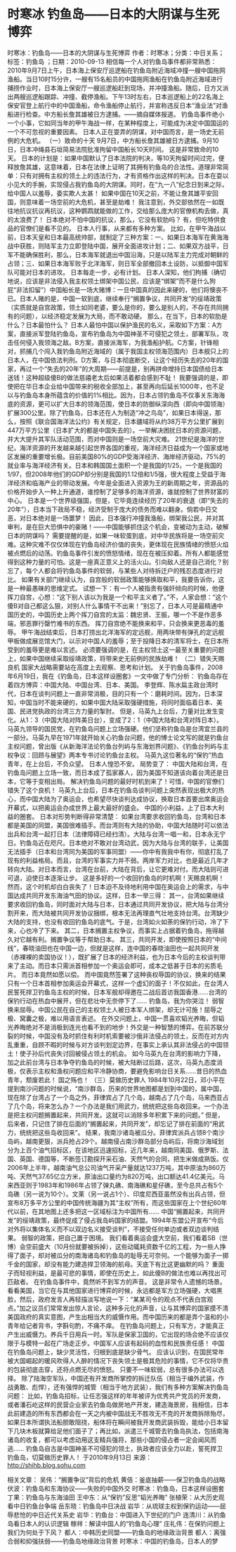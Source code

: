 # 时寒冰  钓鱼岛——日本的大阴谋与生死博弈

时寒冰：钓鱼岛——日本的大阴谋与生死博弈
作者：时寒冰；分类：中日关系；标签：钓鱼岛 ；日期：2010-09-13
相信每一个人对钓鱼岛事件都非常熟悉：2010年9月7日上午，日本海上保安厅巡逻船在钓鱼岛附近海域冲撞一艘中国拖网渔船。当日10时15分许，一艘有15名船员的中国拖网渔船在钓鱼岛附近海域进行捕捞作业时，日本海上保安厅一艘巡逻船赶到现场，并冲撞渔船。随后，日方又派出两艘巡逻船跟踪、冲撞、截停渔船。下午13时左右，日本巡逻船上的22名海上保安官登上航行中的中国渔船，命令渔船停止航行，并宣称违反日本“渔业法”对渔船进行检查。中方船长詹其雄被日方逮捕。——摘自媒体报道。
钓鱼岛事件绝小一个小事，它如同当年的甲午海战一样，在某种程度上，可能成为决定中国国运的一个不可忽视的重要因素。
日本人正在耍弄的阴谋，对中国而言，是一场史无前例的大危机。
（一）致命的十天
9月7日，中方船长詹其雄被日方逮捕。9月10日，日本冲绳县石垣简易法院批准拘留中国船长10天时间。
这是非常致命的10天。
日本的计划是：如果中国默认了日本法院的判决，等10天拘留时间过完，便释放詹其雄，这意味着，日本在法律上证明了其拥有钓鱼岛的合法性。道理非常简单：只有对拥有主权的领土上的违法行为，才有资格作出这样的判决。日本在耍以小见大的手腕，实现侵占我钓鱼岛的大阴谋。同时，在“九一八”纪念日到来之际，给中国人以羞辱，委实欺人太甚！
如果中国在10天之前，不能让詹其雄平安回国，则意味着一场空前的大危机，甚至是劫难！
我注意到，外交部依然在一如既往地抗议抗议再抗议，这种鹦鹉就能做的工作，交给那么庞大的官僚机构去做，真的太浪费了！
日本绝对不怕中国的抗议，那么，它没有软肋吗？
有，但吃特供食品的官僚们是看不见的。
日本人行事，从来都有多种方案。
比如，在甲午海战以前，日本天皇和日本最高统帅部，就制定了三种方案：一、如果日本海军在黄海海战中获胜，则陆军主力立即登陆中国，展开全面进攻计划；二、如果双方战平，日军不能确保胜利，那么，日本海军就退出中国沿海，只是以陆军主力完成对朝鲜的占领；三、如果日本海军败于北洋海军，则日军全部撤回本土设防，以抵御中国军队可能对日本的进攻。
日本每走一步，必有计划。
日本人深知，他们拘捕（确切地说，应该是非法侵入我主权领土绑架中国公民，应该是“绑架”而不是什么狗屁“非法扣留”）中国船长是一场大赌博：一旦中国真的因此来硬的，他们将懊丧不已。日本人赌的是，中国一软到底，继续奉行“搁置争议，共同开发”的绥靖政策（实质就是自宫政策，领土如同老婆，要么是你的，要么是别人的，不存在共同拥有的问题），以经济稳定发展为大局，而不敢动硬。
那么，在当下，日本的软肋是什么？日本最怕什么？
日本人最怕中国以保护渔民的名义，采取如下方案：A方案，直接派军登陆钓鱼岛，宣布钓鱼岛为中国神圣不可侵犯之领土，部署军队，攻击任何侵入我领海之敌。B方案，直接派海军，为我渔船护航。C方案，针锋相对，抓捕几个闯入我钓鱼岛附近海域的（属于我国主权领海范围内）日本舰只上的日本人，在中国依法判刑。D方案，与日本彻底断交，让这个经历失去的20年的国家，再过一个“失去的20年”的大周期——前提是，别再拼命增持日本国债给日本送钱！这种超级傻B的做法慈禧老太后如果活着都会感到不耻！
我要强调的是，即使把在华日本企业给中国带来的税收全部加上，甚至再向后延长1000年，也不足以与钓鱼岛本身所蕴含的价值的1%相比。因为，日本占领钓鱼岛不仅事关东海海底的资源，更可以扩大日本的领海范围，使日本的防御纵深向西（即向中国领海）扩展300公里。除了钓鱼岛，日本还在人为制造“冲之鸟岛”，如果日本得逞，那么，按照《联合国海洋法公约》有关规定，日本疆域将从约38万平方公里扩展到447万平方公里（日本扩大的都是中国失去的）。一举解决困扰日本的资源问题，并大大提升其军队活动范围，而对中国则是一场空前大灾难。
21世纪是海洋的世纪，海洋资源的开发越来越引起世界各国的重视，海洋经济日益成为一个国家或地区发展的重要增长极。目前美国80%的GDP受海洋经济、海岸经济驱动，75%的就业率与海洋经济有关。日本和韩国国土面积一个是我国的1/25，一个是我国的1/97，但2008年他们的GDP却分别是我国的1.12倍和1/5强，很大程度上受益于海洋经济和临海产业的带动发展。今年是全面进入资源为王的新周期之年，资源品的价格开始步入一种上升通道，谁控制了足够多的海洋资源，谁就控制了世界财富的中心。
日本是一个世界级强国，但是，它毕竟连续经历了20年的衰退（即“失去的20年”），日本当下政局不稳，经济受制于庞大的债务而难以翻身。倘若中日交恶，对日本绝对是一场噩梦！
因此，日本强行冲撞我渔船，绑架我公民，并对其审判，是在巨大恐惧中的豪赌！——中国能够抓住这个机会，变被动为主动，破解日本的阴谋吗？
需要提醒的是，如果一味软蛋到底，对中华民族将是一场空前灾难。这种灾难不仅仅体现在钓鱼岛经济价值的丧失，更体现在民族情绪的愤怒火焰被点燃后的动荡。钓鱼岛事件引发的愤怒情绪，现在在被压抑着。所有人都能感觉得到这种力量的可怕。这是一座真正意义上的活火山。引向敌人还是自己消化？别忘了，每个人都会将钓鱼岛事件的软弱，与某些人对待拆迁户的残忍态度进行对比。
如果有关部门继续认为，自宫般的软弱政策能够换取和平，我要告诉你，这是一种最愚昧的思维定式。
试想一下：有一个人被指责有强奸倾向的时候，他便挥刀自宫，心想：“这下别人该以为我是一个和平主义者了。”不，人家会想：“这个傻B对自己都这么狠，对别人什么事情干不出来！”别忘了，日本人可是最精通中国历史的，中国历史上两个挥刀自宫的太监：魏忠贤、王振，哪一个不是作恶多端，邪恶罪行罄竹难书的东西。
挥刀自宫绝不能换来和平，只会换来更恶毒的羞辱。
甲午海战结束后，日本打捞出北洋海军的定远舰，用两块带有弹孔的定远舰甲板做成展览馆大门，以示对中国人的羞辱；至于投降日本的清军将士，在日本所受到的羞辱更是难以言述。
必须要强调的是，在主权领土这一最至关重要的问题上，如果中国继续采取绥靖政策，将带来史无前例的民族劫难！
（二）错失天赐良机
国家大战略需要站在高度上去观察、思考和计划。
关于钓鱼岛事件，2008年6月19日，我在《钓鱼岛，日本这样设圈套》一文中做了专门分析： 钓鱼岛存在着四方博弈：中国大陆、中国台湾、日本、美国。
李登辉、陈水扁主政台湾时代，日本在谈判问题上一直非常消极，目的只有一个：磨耗时间。因为，日本深知，中国当时不能来硬的，如果中国大陆采取强硬措施，将同时面临着日本、美国、民进党执政的台湾三方力量的掣肘。
但是，马英九上台后，力量对比发生变化。从1：3（中国大陆对阵美日台），变成了2：1（中国大陆和台湾对阵日本）。
马英九领导的国民党，在钓鱼岛问题上立场强硬。他们坚称钓鱼岛是台湾宜兰县的一部分。马英九早在1971年就开始关心钓鱼台问题，他的博士论文写的就是钓鱼台主权问题，曾出版《从新海洋法论钓鱼台列屿与东海划界问题》、《钓鱼台列屿与主权争议：回顾与展望》两本专书讨论钓鱼台主权。
马英九这位著名的“保钓”热血青年，在上台后，不负众望。
日本人惶恐不安。
局势变了：
中国大陆和台湾，在钓鱼岛问题上立场一致，而日本成了孤家寡人，因为美国不知道该向着台湾还是日本，它等于变相出局。
解决钓鱼岛问题的最好时机到来了！可惜，中国的官僚们错失了这个良机！
马英九上台后，日本在钓鱼岛谈判问题上突然表现出极大的热心，而中国大陆为了奥运会，也希望尽快谈判达成协议，换取日本首要出席奥运会开幕式，以把奥运会办成世界上最大最好的盛会。
中国的小利益，上了日本大利益的圈套。
日本对形势判断得非常清楚：
如果台湾要求收回钓鱼岛，台湾和日本都是美国的同盟，美国很难插手。而台湾则有大陆的协助，中国大陆随时可以依法出兵和台湾一起打日本（法律障碍已经扫清）。大陆与台湾一唱一和，日本永无宁日。钓鱼岛近在咫尺。日本绝对不敢对台湾动武，因为大陆与台湾的联手，让美国无法插手（日本和台湾同为美国的军事同盟）——你中有我我中有你，彻底打乱了现有的利益格局。而且，台湾的军事实力并不弱。两岸军力对比，也是最近几年才转向大陆。对日本而言，台湾在台前，大陆在背后，让它更难对付。而大陆则可进可退，迫使日本逐渐让步。
这是多好的一个收回钓鱼岛的时机啊！天赐良机啊！
然而，这个时机却白白丧失了！日本迫不及待地利用中国在奥运会上的需求，与中国达成共同开发东海油气田的协议。这样，日本一举三得：
其一，台湾如果继续要求收回钓鱼岛，同时面对大陆与日本，日本通过共同开发协议，把大陆与台湾分割开来，而大陆被共同开发协议捆绑，根本无法再理直气壮地支持台湾。台湾缺少大陆的支持，也没有收回钓鱼岛的底气。于是，台湾如火如荼的保钓行动，冷了下来，心也冷了下来。
其二，日本搁置主权争议，而事实上占据着钓鱼岛，拖得越久对它越有利。搁置争议等于帮助日本。
其三，共同开发，即使按照日本的“中间线”，春晓油田也在中国一边，但就是这样，连中国的春晓油田也一起共同开发（赤裸裸的卖国协议！），既扩展了日本的经济利益，也为日本今后的主权谈判带来了主动。而日本只需派首相参加一个奥运会即可，成本之低甚于日本的劣质毛片。
而日本竟然如愿以偿。
而中国竟然签署了这种丧权辱国的协议，换来的结果只有一个日本首相参加奥运会开幕式，这样一个虚幻的面子！不仅如此，在台湾人民誓死捍卫钓鱼岛主权的时候，日本军舰却得邀在二战后首访我国香港……台湾的保钓行动在热血中展开，但在悲壮中无奈停下了……
钓鱼岛，我为你哭泣！
弱智换来屈辱。中国公民在自己的主权领土人被日本军人绑架，却无计可施！屈辱之极、窝囊之极，难以用语言表述。
在外交问题上，中国一贯喜欢韬光养晦，但韬光养晦绝对不是消极到连光也看不到的地步！外交是一种智慧的博弈。在前苏联分裂的时候，中国没有及时抓住有利时机索要被沙俄非法侵占的领土，反而在对方内乱重重，自顾不暇的时候与对方谈判划定边界，在事实上承认其非法侵占的中国领土！使子孙后代丧失讨回被侵占领土的机会。
如今马英九在台湾的影响力下降，加之此前台湾与日本争夺钓鱼岛的时候，被大陆断过后路，这次，马英九态度消极，仅表示主权和渔权问题应和平冷静协商，要避免影响台日关系……昔日的热血青年，颓废若此！
国之殇也！
（三）莫做历史罪人
1984年10月22日，邓小平在提到南沙问题的时候说，“南沙群岛，历来的世界地图都是划到中国的，属中国，现在除了台湾占了一个岛之外，菲律宾占了几个岛，越南占了几个岛，马来西亚占了几个岛，将来怎么办？一个办法是我们用武力，统统把这些岛收回来。一个办法是把主权问题搁置起来，共同开发。这就可以消除多年积累下来的问题。”
但是，后来者，只记住了排在后面的“搁置起来，共同开发”，却忘记了排在前面的“用武力，统统把这些岛收回来”。
结果，我南沙诸岛被瓜分。菲律宾派兵占领8个南沙岛屿，越南更狠，派兵抢占29个。越南侵占南沙群岛部分岛屿后，将南沙海域划分为上百个油气招标区，在该地区迅速招标，近几年来，越南同美国、俄罗斯、法国、英国、德国等，不断签订勘探开采石油、天然气的合同，把生米做成熟饭。仅2006年上半年，越南油气总公司油气开采产量就达1237万吨，其中原油为860万吨、天然气37.65亿立方米，原油出口量约为820万吨，出口额达41.4亿美元。马来西亚则于1983年和1986年占领了弹丸礁、南海礁和星仔礁，至今总共占有5个岛礁（另一说为10个）。文莱（另一说占1个）、印度尼西亚虽然没有出兵占领，但宣布8万多平方公里的中国传统海疆为其“主权”所有，而这些国家在上个世纪60年代以前，在其地图上还多把这一区域标注为中国所有……
中国“搁置起来，共同开发”的绥靖政策，最终促成了侵占我岛屿国家的结盟。1994年东盟公开宣布“今后对外将以集体名义而不以双边名义接受谈判”，不接受任何单边或者双边谈判结果。
弱智的政策，把自己置于困境。
我们看着奥运会盛大空前，我们看着SB（世博）会空前盛大（10月份就要被拆掉），这些动辄耗资数千亿的工程，为一些人挣得了面子，却对被瓜分的南海诸岛和钓鱼岛的耻辱无可奈何。一个能够为面子一掷千金的国家，却没有能力建造捍卫领海的航母。天底下有比这更幽默的吗？
重面子而轻视利益，是最可悲的事情，即使在历史上，如此傻B的做法也难以再找出可匹敌者。
在钓鱼岛事件中，竟然听不到军方的声音。
这是非常令人遗憾的场景。
看看美国，当它在与其他国家进行博弈的时候，永远都是军方立场强硬，大唱黑脸，然后，政府发言人再轻描淡写地说一下：“某某司令的观点不代表白宫观点。”加之议员们常常发出惊人言论，这种多元化的声音，让与其博弈的国家摸不清美国政府的真实意图，产生出相当大的威慑作用。而中国历来的都是弄个温和的小青年给记者背书，字斟句酌，不痛不痒。
在钓鱼岛问题上，只有军方，才能真正产生出威慑力。养兵千日用兵一时。军队是保家卫国的，它出现的场合绝不应该仅限于与模特一起在广场走正步。中国军人应该有起码的血性和民族责任感！
中国在钓鱼岛问题上，缺少灵活性，归根到底是缺少骨气。
应该认识到，在国民常年被大国崛起的暖风吹得人人醉的情况下丧失领土是极其危险的事情，它不仅将华贵的包装彻底击穿，还将点燃无尽的愤怒。
只要不一味软弱，总有很多办法可以选择。
除了陆海空军队，中国还有开发商所掌控的拆迁队伍（相当于编外武装，作战勇敢、彪悍），还有强悍的城管（相当于地方武装），我们有多种方案解决钓鱼岛问题：
比如，钓鱼岛招标，让任志强这样的年年被评为优秀共产党员的开发商，或者潘石屹这样的民营企业家去钓鱼岛做房地产开发，建造海景房，我相信，日本此前建造的所有东西都会在一天之内被中国战无不胜攻无不克的开发商拆除殆尽，如果日本所谓执法船胆敢阻挠，船体将在瞬间被我开发商武装拆毁，能给小日本留下几块木板就算给足他们面子了；再比如，派遣三千城管去钓鱼岛执法，包括南海诸岛的收复，都可以考虑动用这支精兵强将，那些小国的侵占者一定会闻风而逃……
钓鱼岛自古是中国神圣不可侵犯的领土，执政者应该全力以赴，誓死捍卫钓鱼岛，切莫做历史罪人！
于2010年9月13日
来源：http://shihb.blog.sohu.com

相关文章：
吴伟：“搁置争议”背后的危机
黄佶：釜底抽薪——保卫钓鱼岛的战略
伏波：钓鱼岛和东海协议——失败的中国外交
时寒冰：钓鱼岛，日本这样设圈套
丁果：钓鱼岛与东海油田
王中东：从“保钓”反思“韬光养晦”
张植荣：从大历史观看中日钓鱼台争端
岳东晓：钓鱼岛中日决战
岩华：从琉球主权到保钓运动——屈辱悲怆的中日近代关系史
岩华：钓鱼台：中国进入下世纪的门户
连清川：从钓鱼岛看日本人的认识逻辑
稼祥：解读中国人的“钓鱼岛心理”
庄礼伟：在保钓问题上我们为何处于下风？
都人：中韩历史同盟——钓鱼岛的地缘政治背景
都人：离强合弱和抑强扶弱——钓鱼岛地缘政治背景
时寒冰：中国的钓鱼岛，日本人的梦